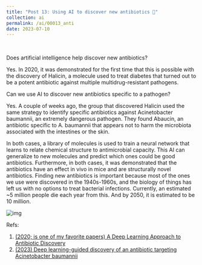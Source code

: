 ```yaml
---
title: "Post 13: Using AI to discover new antibiotics 💊"
collection: ai
permalink: /ai/00013_anti
date: 2023-07-10
---
```


&nbsp;

Does artificial intelligence help discover new antibiotics?

Yes. In 2020, it was demonstrated for the first time that this is possible with the discovery of Halicin, a molecule used to treat diabetes that turned out to be a potent antibiotic against multiple multidrug-resistant pathogens.

Can we use AI to discover new antibiotics specific to a pathogen?

Yes. A couple of weeks ago, the group that discovered Halicin used the same strategy to identify specific antibiotics against Acinetobacter baumannii, an extremely dangerous pathogen. They found Abaucin, an antibiotic specific to A. baumannii that appears not to harm the microbiota associated with the intestines or the skin.

In both cases, a library of molecules is used to train a neural network that learns to relate chemical structure to antimicrobial capacity. This AI can generalize to new molecules and predict which ones could be good antibiotics. Furthermore, in both cases, it was demonstrated that the antibiotics have an effect in vivo in mice and are structurally novel antibiotics. Finding new antibiotics is important because most of the ones we use were discovered in the 1940s-1960s, and the biology of things has left us with no options to treat bacterial infections. Currently, an estimated ~5 million people die each year from this. And by 2050, it is estimated to be 10 million.



![img](/images/ai/000013_anti.jpg)

Refs:

1. [(2020; is one of my favorite papers) A Deep Learning Approach to Antibiotic Discovery](https://pubmed.ncbi.nlm.nih.gov/32084340/)
2. [(2023) Deep learning-guided discovery of an antibiotic targeting Acinetobacter baumannii](https://www.nature.com/articles/s41589-023-01349-8)

